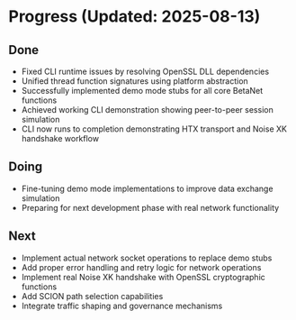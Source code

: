 # Progress (Updated: 2025-08-13)

## Done

- Fixed CLI runtime issues by resolving OpenSSL DLL dependencies
- Unified thread function signatures using platform abstraction
- Successfully implemented demo mode stubs for all core BetaNet functions
- Achieved working CLI demonstration showing peer-to-peer session simulation
- CLI now runs to completion demonstrating HTX transport and Noise XK handshake workflow

## Doing

- Fine-tuning demo mode implementations to improve data exchange simulation
- Preparing for next development phase with real network functionality

## Next

- Implement actual network socket operations to replace demo stubs
- Add proper error handling and retry logic for network operations
- Implement real Noise XK handshake with OpenSSL cryptographic functions
- Add SCION path selection capabilities
- Integrate traffic shaping and governance mechanisms
